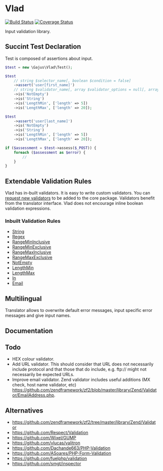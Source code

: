 # Vlad

[![Build Status](https://travis-ci.org/gajus/vlad.png?branch=master)](https://travis-ci.org/gajus/vlad)
[![Coverage Status](https://coveralls.io/repos/gajus/vlad/badge.png)](https://coveralls.io/r/gajus/vlad)

Input validation library.

## Succint Test Declaration

Test is composed of assertions about input.

```php
$test = new \Gajus\Vlad\Test();

$test
    // string $selector_name[, boolean $condition = false]
    ->assert('user[first_name]')
    // string $validator_name[, array $validator_options = null[, array $condition_options = null]]
    ->is('NotEmpty')
    ->is('String')
    ->is('LengthMin', ['length' => 5])
    ->is('LengthMax', ['length' => 20]);

$test
    ->assert('user[last_name]')
    ->is('NotEmpty')
    ->is('String')
    ->is('LengthMin', ['length' => 5])
    ->is('LengthMax', ['length' => 20]);

if ($assessment = $test->assess($_POST)) {
    foreach ($assessment as $error) {
        // 
    }
}
```

## Extendable Validation Rules

Vlad has in-built validators. It is easy to write custom validators. You can [request new validators](https://github.com/gajus/vlad/issues) to be added to the core package. Validators benefit from the translator interface. Vlad does not encourage inline boolean validation expressions.

### Inbuilt Validation Rules

* [String](src/Validator/String.php)
* [Regex](src/Validator/Regex.php)
* [RangeMinInclusive](src/Validator/RangeMinInclusive.php)
* [RangeMinExclusive](src/Validator/RangeMinExclusive.php)
* [RangeMaxInclusive](src/Validator/RangeMaxInclusive.php)
* [RangeMaxExclusive](src/Validator/RangeMaxExclusive.php)
* [NotEmpty](src/Validator/NotEmpty.php)
* [LengthMin](src/Validator/LengthMin.php)
* [LengthMax](src/Validator/LengthMax.php)
* [In](src/Validator/In.php)
* [Email](src/Validator/Email.php)

## Multilingual

Translator allows to overwrite default error messages, input specific error messages and give input names.

## Documentation



## Todo

* HEX colour validator.
* Add URL validator. This should consider that URL does not necessarily include protocol and that those that do include, e.g. ftp:// might not necessarily be expected URLs.
* Improve email validator. Zend validator includes useful additions (MX check, host name validator, etc) https://github.com/zendframework/zf2/blob/master/library/Zend/Validator/EmailAddress.php.

## Alternatives

* https://github.com/zendframework/zf2/tree/master/library/Zend/Validator
* https://github.com/Respect/Validation
* https://github.com/Wixel/GUMP
* https://github.com/vlucas/valitron
* https://github.com/Dachande663/PHP-Validation
* https://github.com/ASoares/PHP-Form-Validation
* https://github.com/fuelphp/validation
* https://github.com/smgt/inspector
